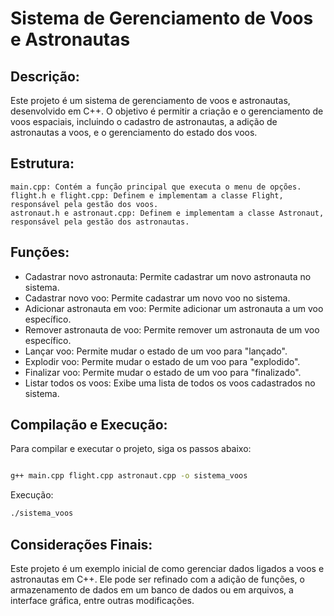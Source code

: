 # Sistema de Gerenciamento de Voos e Astronautas

## Descrição:

Este projeto é um sistema de gerenciamento de voos e astronautas, desenvolvido em C++. O objetivo é permitir a criação e o gerenciamento de voos espaciais, incluindo o cadastro de astronautas, a adição de astronautas a voos, e o gerenciamento do estado dos voos.

## Estrutura:
    main.cpp: Contém a função principal que executa o menu de opções.
    flight.h e flight.cpp: Definem e implementam a classe Flight, responsável pela gestão dos voos.
    astronaut.h e astronaut.cpp: Definem e implementam a classe Astronaut, responsável pela gestão dos astronautas.
    
## Funções:
  - Cadastrar novo astronauta: Permite cadastrar um novo astronauta no sistema.
  - Cadastrar novo voo: Permite cadastrar um novo voo no sistema.
  - Adicionar astronauta em voo: Permite adicionar um astronauta a um voo específico.
  - Remover astronauta de voo: Permite remover um astronauta de um voo específico.
  - Lançar voo: Permite mudar o estado de um voo para "lançado".
  - Explodir voo: Permite mudar o estado de um voo para "explodido".
  - Finalizar voo: Permite mudar o estado de um voo para "finalizado".
  - Listar todos os voos: Exibe uma lista de todos os voos cadastrados no sistema.

## Compilação e Execução:

Para compilar e executar o projeto, siga os passos abaixo:
```bash

g++ main.cpp flight.cpp astronaut.cpp -o sistema_voos
```
Execução:
```bash
./sistema_voos
```

## Considerações Finais:
Este projeto é um exemplo inicial de como gerenciar dados ligados a voos e astronautas em C++. Ele pode ser refinado com a adição de funções, o armazenamento de dados em um banco de dados ou em arquivos, a interface gráfica, entre outras modificações.
